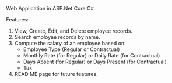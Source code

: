 Web Application in ASP.Net Core C#

Features:
1.  View, Create, Edit, and Delete employee records.
2.  Search employee records by name.
3.  Compute the salary of an employee based on:
     - Employee Type (Regular or Contractual)
     - Monthly Rate (for Regular) or Daily Rate (for Contractual)
     - Days Absent (for Regular) or Days Present (for Contractual)
     - Tax
4.  READ ME page for future features.
